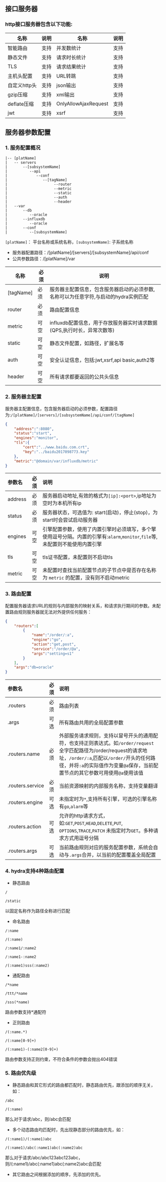 ## 接口服务器
### http接口服务器包含以下功能:

|名称|说明|名称|说明|
|------|-------|-------|-------|
|智能路由|支持|并发数统计|支持|
|静态文件|支持|请求时长统计|支持|
|TLS|支持|请求结果统计|支持|
|主机头配置|支持|URL转跳|支持|
|自定义http头|支持|json输出|支持|
|gzip压缩|支持|xml输出|支持|
|deflate压缩|支持|OnlyAllowAjaxRequest|支持|
|jwt|支持|xsrf|支持|

## 服务器参数配置
### 1. 服务配置概况
    |-- [platName]
	|   -- servers 
	|       --[subsystemName]
	|          --api
	|             --conf
	|                --[tagName]
	|                     --router
    |                     --metric
    |                     --static
    |                     --auth
    |                     --header
    |   --var
    |       --db
    |          --oracle
    |       --influxdb
    |          --oracle
    |       --conf
    |          --[subsystemName]

`[platName]`： 平台名称或系统名称，`[subsystemName]`: 子系统名称


+ 服务器配置路径：/[platName]/[servers]/[subsystemName]/api/conf
+ 公共参数路径：/[platName]/var




|名称|必须|说明|
|------|------|------|
|[tagName]|必须|服务器主配置信息，包含服务器启动的必须参数,名称可以为任意字符,与启动的hydra实例匹配|
|router|必须|路由配置信息|
|metric|可空|influxdb配置信息，用于存放服务器实时请求数据(QPS,执行时长，异常次数等)|
|static|可空|静态文件配置，如路径，扩展名等|
|auth|可空|安全认证信息，包括:jwt,xsrf,api basic,auth2等|
|header|可空|所有请求都要返回的公共头信息|



### 2. 服务器主配置
服务器主配置信息，包含服务器启动的必须参数，配置路径为:`/[platName]/[servers]/[subsystemName]/api/conf/[tagName]`
```json
{
    "address":":8080",
    "status":"start",
    "engines":"monitor",
    "tls":{
        "cert":"../www.baidu.com.crt",
        "key":"../baidu2017098773.key"
    },
    "metric":"@domain/var/influxdb/metric"
}
```

|参数名|必须|说明|
|:------|:-------:|:------|
|address|必须|服务器启动地址,有效的格式为`[ip]:<port>`,ip地址为空时为本机所有ip|
|status|必须|服务器状态，可选值为: start(启动)，停止(stop)，为start时会尝试启动服务器|
|engines|可空|引擎配置参数，使用了内置引擎时必须填写，多个擎使用逗号分隔。内置的引擎有:`alarm`,`monitor`,`file`等,未配置则不能使用内置引擎|
|tls|可空|tls证书配置，未配置则不启动tls|
|metric|可空|未配置时查找当前配置节点的子节点中是否存在名称为 `metric` 的配置，没有则不启动metric|

### 3. 路由配置
配置服务器请求URL的规则与内部服务的映射关系，和请求执行期间的参数。未配置路由规则服务器就无法对外提供任何服务：
```json
{
    "routers":[
        {
            "name":"/order/:a",
            "engine":"go",
            "action":"get,post",
            "service":"/order/@a",
            "args":"setting=s1"
        }
    ],
    "args":"db=oracle"
}
``` 

|参数名|必须|说明|
|:------|:-------:|:------|
|.routers|必须|路由列表|
|.args|可选|所有路由共用的全局配置参数|
|.routers.name|必须|外部服务请求规则，支持以冒号开头的通用配符，也支持正则表达式。如`/order/request`全字匹配路径为/order/request的请求地址，`/order/:a`,匹配以`/order/`开头的任何路径，并将`:a`的实际值作为变量`@a`保存，当前配置节点的其它参数可用使用`@a`使用该值|
|.routers.service|必须|当前资源映射的内部服务名称，支持变量翻译|
|.routers.engine|可选|未指定时为`*`,支持所有引擎，可选的引擎名称有`go`,`alarm`等|
|.routers.action|可选|允许的http请求方式，如:`GET`,`POST`,`HEAD`,`DELETE`,`PUT`,	`OPTIONS`,`TRACE`,`PATCH` 未指定时为`GET`。多种请求方式用逗号分隔|
|.routers.args|可选|当前路由规则对应的服务配置参数，系统会自动与`.args`合并，以当前的配置覆盖全局配置|

###  4. hydra支持4种路由配置

 + 静态路由

`/`

`/static` 

以固定名称作为路径全称进行匹配

+ 命名路由

`/:name`

`/(:name)`

`/:name1/:name2`

`/:name1-:name2`

`/(:name1)sss(:name2)`

+ 通配路由

`/*name`

`/ttt/*name`

`/sss(*name)`

路由参数支持*通配符

+ 正则路由

`/(:name.*)`

`/(:name[0-9]+)`

`/(:name1)-(:name2[0-9]+)`

路由参数支持正则约束，不符合条件的参数会抛出404错误


### 5. 路由优先级

+ 静态路由和其它形式的路由都匹配时，静态路由优先，跟添加的顺序无关，如：

`/abc`

`/(:name)`

那么对于请求/abc，则/abc会匹配

+ 多个动态路由均匹配时，先出现静态部分的路由优先，如：

`/(:name1)/(:name1)abc`

`/(:name1)/abc(:name1)abc(:name2)abc`

那么对于请求/abc/abc123abc123abc，则/(:name1)/abc(:name1)abc(:name2)abc会匹配

+ 其它路由之间根据添加的顺序，先添加的优先。